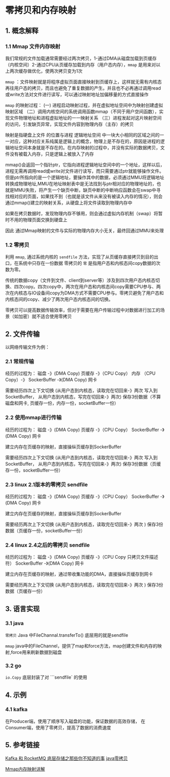 # 零拷贝和内存映射

## 1. 概念解释

### 1.1 Mmap 文件内存映射

我们常规的文件加载通常需要经过两次拷贝，1-通过DMA从磁盘加载到页缓存（内核空间）2-通过CPU从页缓存加载到内存（用户态内存），``mmap`` 是用来对以上两次缓存做优化，使两次拷贝变为1次

``mmap`` ：文件映射就是将程序虚拟页面直接映射到页缓存上，这样就无需有内核态再往用户态的拷贝，而且也避免了重复数据的产生。并且也不必再通过调用read或write方法对文件进行读写，可以通过映射地址加偏移量的方式直接操作

``mmap`` 的映射过程：
 (一) 进程启动映射过程，并在虚拟地址空间中为映射创建虚拟映射区域
（二）调用内核空间的系统调用函数mmap（不同于用户空间函数），实现文件物理地址和进程虚拟地址的一一映射关系
（三）进程发起对这片映射空间的访问，引发缺页异常，实现文件内容到物理内存（主存）的拷贝

映射是指硬盘上文件 的位置与进程 逻辑地址空间 中一块大小相同的区域之间的一一对应，这种对应关系纯属是逻辑上的概念，物理上是不存在的，原因是进程的逻辑地址空间本身就是不存在的。在内存映射的过程中，并没有实际的数据拷贝，文件没有被载入内存，只是逻辑上被放入了内存

mmap()会返回一个指针ptr，它指向进程逻辑地址空间中的一个地址，这样以后，进程无需再调用read或write对文件进行读写，而只需要通过ptr就能够操作文件。但是ptr所指向的是一个逻辑地址，要操作其中的数据，必须通过MMU将逻辑地址转换成物理地址,MMU在地址映射表中是无法找到与ptr相对应的物理地址的，也就是MMU失败，将产生一个缺页中断，缺页中断的中断响应函数会在swap中寻找相对应的页面，如果找不到（也就是该文件从来没有被读入内存的情况），则会通过mmap()建立的映射关系，从硬盘上将文件读取到物理内存中

如果在拷贝数据时，发现物理内存不够用，则会通过虚拟内存机制（swap）将暂时不用的物理页面交换到硬盘上

因此 通过Mmap映射的文件与实际的物理内存大小无关，最终回通过MMU来处理

### 1.2 零拷贝

利用 ``mmap``, 通过系统内核的 ``sendfile`` 方法，实现了从页缓存直接拷贝到目的出口，在系统中只存在一份数据
零拷贝的 ``零`` 是指用户态和内核态间copy数据的次数为零。

传统的数据copy（文件到文件、client到server等）涉及到四次用户态内核态切换、四次copy。四次copy中，两次在用户态和内核态间copy需要CPU参与、两次在内核态与IO设备间copy为DMA方式不需要CPU参与。零拷贝避免了用户态和内核态间的copy、减少了两次用户态内核态间的切换。

零拷贝可以提高数据传输效率，但对于需要在用户传输过程中对数据进行加工的场景（如加密）就不适合使用零拷贝

## 2. 文件传输

以网络传输文件为例：

### 2.1 常规传输

经历的过程为： 磁盘 -》(DMA Copy) 页缓存 -》（CPU Copy） 内存 （CPU Copy）-》 SockerBuffer -》(DMA Copy) 网卡

需要经历四次上下文切换 (从用户态到内核态，读取完在切回来-》两次  写入到SocketBuffer， 从用户态到内核态，写完在切回来-》两次)
保存3份数据（不算磁盘和网卡, 页缓存一份，内存一份，socketBuffer一份）


### 2.2 使用mmap进行传输

经历的过程为： 磁盘 -》(DMA Copy) 页缓存 -》（CPU Copy） SockerBuffer -》(DMA Copy) 网卡

建立内存在页缓存的映射，直接操纵页缓存到SockerBuffer

需要经历四次上下文切换 (从用户态到内核态，读取完在切回来-》两次  写入到SocketBuffer， 从用户态到内核态，写完在切回来-》两次)
保存3份数据（页缓存一份，socketBuffer一份）

### 2.3 linux 2.1版本的零拷贝 sendfile

经历的过程为： 磁盘 -》(DMA Copy) 页缓存 -》（CPU Copy） SockerBuffer -》(DMA Copy) 网卡

建立内存在页缓存的映射，直接操纵页缓存到SockerBuffer

需要经历两次上下文切换 (从用户态到内核态，读取完在切回来-》两次 )
保存3份数据（页缓存一份，socketBuffer一份）

### 2.4 linux 2.4之后的零拷贝 sendfile

经历的过程为： 磁盘 -》(DMA Copy) 页缓存 -》（CPU Copy 只拷贝文件描述符） SockerBuffer -》(DMA Copy) 网卡

建立内存在页缓存的映射，通过带收集功能的DMA，直接操纵页缓存到网卡

需要经历两次上下文切换 (从用户态到内核态，读取完在切回来-》两次 )
保存3份数据（页缓存一份）

## 3. 语言实现

### 3.1 java

``零拷贝`` Java 中FileChannal.transferTo() 底层用的就是sendfile

``mmap`` java中的FileChannel，提供了map和force方法，map创建文件和内存的映射,force用来刷新数据到磁盘

### 3.2 go

``io.Copy`` 底层封装了对 ```sendfile` 的使用



## 4. 示例

### 4.1 kafka

在Producer端，使用了顺序写入磁盘的功能，保证数据的高效存储，
在Consumer端，使用了零拷贝，提高了数据的消费速度


## 5. 参考链接

[Kafka 和 RocketMQ 底层存储之那些你不知道的事](https://xie.infoq.cn/article/24b51de341d66de6d1e737d65)
[java零拷贝](https://www.cnblogs.com/z-sm/p/6547709.html)

[Mmap内存映射详解](https://blog.csdn.net/baidu_33621692/article/details/62891817)